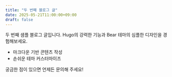 ```yaml
---
title: "두 번째 블로그 글"
date: 2025-05-21T11:00:00+09:00
draft: false
---
```


두 번째 샘플 블로그 글입니다. Hugo의 강력한 기능과 Bear 테마의 심플한 디자인을 경험해보세요.

- 마크다운 기반 콘텐츠 작성
- 손쉬운 테마 커스터마이즈

궁금한 점이 있으면 언제든 문의해 주세요!
